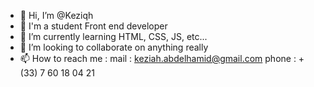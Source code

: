 - 👋 Hi, I’m @Keziqh
- 👀 I'm a student Front end developer
- 🌱 I’m currently learning HTML, CSS, JS, etc...
- 💞️ I’m looking to collaborate on anything really 
- 📫 How to reach me : mail : keziah.abdelhamid@gmail.com phone : +(33) 7 60 18 04 21

<!---
Keziqh/Keziqh is a ✨ special ✨ repository because its `README.md` (this file) appears on your GitHub profile.
You can click the Preview link to take a look at your changes.
--->
